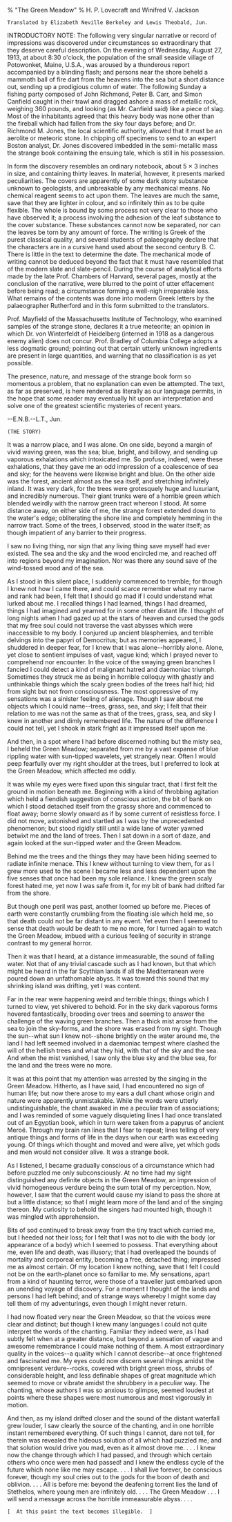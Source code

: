 % "The Green Meadow" 
%  H. P. Lovecraft and Winifred V. Jackson

        

  

    Translated by Elizabeth Neville Berkeley and Lewis Theobald, Jun.    

  INTRODUCTORY NOTE: The following very singular narrative or record of impressions
was discovered under circumstances so extraordinary that they deserve careful description. On
the evening of Wednesday, August 27, 1913, at about 8:30 o'clock, the population of the
small seaside village of Potowonket, Maine, U.S.A., was aroused by a thunderous report accompanied
by a blinding flash; and persons near the shore beheld a mammoth ball of fire dart from the
heavens into the sea but a short distance out, sending up a prodigious column of water. The
following Sunday a fishing party composed of John Richmond, Peter B. Carr, and Simon Canfield
caught in their trawl and dragged ashore a mass of metallic rock, weighing 360 pounds, and looking
(as Mr. Canfield said) like a piece of slag. Most of the inhabitants agreed that this heavy
body was none other than the fireball which had fallen from the sky four days before; and Dr.
Richmond M. Jones, the local scientific authority, allowed that it must be an aerolite or meteoric
stone. In chipping off specimens to send to an expert Boston analyst, Dr. Jones discovered imbedded
in the semi-metallic mass the strange book containing the ensuing tale, which is still in his
possession.  

  In form the discovery resembles an ordinary notebook, about 5 &times; 3 inches in
size, and containing thirty leaves. In material, however, it presents marked peculiarities.
The covers are apparently of some dark stony substance unknown to geologists, and unbreakable
by any mechanical means. No chemical reagent seems to act upon them. The leaves are much the
same, save that they are lighter in colour, and so infinitely thin as to be quite flexible.
The whole is bound by some process not very clear to those who have observed it; a process involving
the adhesion of the leaf substance to the cover substance. These substances cannot now be separated,
nor can the leaves be torn by any amount of force. The writing is   Greek of the purest classical
quality,   and several students of palaeography declare that the characters are in a cursive
hand used about the second century B. C. There is little in the text to determine the date.
The mechanical mode of writing cannot be deduced beyond the fact that it must have resembled
that of the modern slate and slate-pencil. During the course of analytical efforts made by the
late Prof. Chambers of Harvard, several pages, mostly at the conclusion of the narrative, were
blurred to the point of utter effacement before being read; a circumstance forming a well-nigh
irreparable loss. What remains of the contents was done into modern Greek letters by the palaeographer
Rutherford and in this form submitted to the translators.  

  Prof. Mayfield of the Massachusetts Institute of Technology, who examined samples
of the strange stone, declares it a true meteorite; an opinion in which Dr. von Winterfeldt
of Heidelberg (interned in 1918 as a dangerous enemy alien) does not concur. Prof. Bradley of
Columbia College adopts a less dogmatic ground; pointing out that certain utterly unknown ingredients
are present in large quantities, and warning that no classification is as yet possible.  

  The presence, nature, and message of the strange book form so momentous a problem,
that no explanation can even be attempted. The text, as far as preserved, is here rendered as
literally as our language permits, in the hope that some reader may eventually hit upon an interpretation
and solve one of the greatest scientific mysteries of recent years.  

  --E.N.B.--L.T., Jun.    

    (THE STORY)    

  It was a narrow place, and I was alone. On one side, beyond a margin of vivid
waving green, was the sea; blue, bright, and billowy, and sending up vaporous exhalations which
intoxicated me. So profuse, indeed, were these exhalations, that they gave me an odd impression
of a coalescence of sea and sky; for the heavens were likewise bright and blue. On the other
side was the forest, ancient almost as the sea itself, and stretching infinitely inland. It
was very dark, for the trees were grotesquely huge and luxuriant, and incredibly numerous. Their
giant trunks were of a horrible green which blended weirdly with the narrow green tract whereon
I stood. At some distance away, on either side of me, the strange forest extended down to the
water's edge; obliterating the shore line and completely hemming in the narrow tract. Some
of the trees, I observed, stood in the water itself; as though impatient of any barrier to their
progress.  

  I saw no living thing, nor sign that any living thing save myself had ever
existed. The sea and the sky and the wood encircled me, and reached off into regions beyond
my imagination. Nor was there any sound save of the wind-tossed wood and of the sea.  

  As I stood in this silent place, I suddenly commenced to tremble; for though
I knew not how I came there, and could scarce remember what my name and rank had been, I felt
that I should go mad if I could understand what lurked about me. I recalled things I had learned,
things I had dreamed, things I had imagined and yearned for in some other distant life. I thought
of long nights when I had gazed up at the stars of heaven and cursed the gods that my free soul
could not traverse the vast abysses which were inaccessible to my body. I conjured up ancient
blasphemies, and terrible delvings into the papyri of Democritus; but as memories appeared,
I shuddered in deeper fear, for I knew that I was alone--horribly alone. Alone, yet close
to sentient impulses of vast, vague kind; which I prayed never to comprehend nor encounter.
In the voice of the swaying green branches I fancied I could detect a kind of malignant hatred
and daemoniac triumph. Sometimes they struck me as being in horrible colloquy with ghastly and
unthinkable things which the scaly green bodies of the trees half hid; hid from sight but not
from consciousness. The most oppressive of my sensations was a sinister feeling of alienage.
Though I saw about me objects which I could name--trees, grass, sea, and sky; I felt that
their relation to me was not the same as that of the trees, grass, sea, and sky I knew in another
and dimly remembered life. The nature of the difference I could not tell, yet I shook in stark
fright as it impressed itself upon me.  

  And then, in a spot where I had before discerned nothing but the misty sea,
I beheld the Green Meadow; separated from me by a vast expanse of blue rippling water with sun-tipped
wavelets, yet strangely near. Often I would peep fearfully over my right shoulder at the trees,
but I preferred to look at the Green Meadow, which affected me oddly.  

  It was while my eyes were fixed upon this singular tract, that I first felt
the ground in motion beneath me. Beginning with a kind of throbbing agitation which held a fiendish
suggestion of conscious action, the bit of bank on which I stood detached itself from the grassy
shore and commenced to float away; borne slowly onward as if by some current of resistless force.
I did not move, astonished and startled as I was by the unprecedented phenomenon; but stood
rigidly still until a wide lane of water yawned betwixt me and the land of trees. Then I sat
down in a sort of daze, and again looked at the sun-tipped water and the Green Meadow.  

  Behind me the trees and the things they may have been hiding seemed to radiate
infinite menace. This I knew without turning to view them, for as I grew more used to the scene
I became less and less dependent upon the five senses that once had been my sole reliance. I
knew the green scaly forest hated me, yet now I was safe from it, for my bit of bank had drifted
far from the shore.  

  But though one peril was past, another loomed up before me. Pieces of earth
were constantly crumbling from the floating isle which held me, so that death could not be far
distant in any event. Yet even then I seemed to sense that death would be death to me no more,
for I turned again to watch the Green Meadow, imbued with a curious feeling of security in strange
contrast to my general horror.  

  Then it was that I heard, at a distance immeasurable, the sound of falling
water. Not that of any trivial cascade such as I had known, but that which might be heard in
the far Scythian lands if all the Mediterranean were poured down an unfathomable abyss. It was
toward this sound that my shrinking island was drifting, yet I was content.  

  Far in the rear were happening weird and terrible things; things which I turned
to view, yet shivered to behold. For in the sky dark vaporous forms hovered fantastically, brooding
over trees and seeming to answer the challenge of the waving green branches. Then a thick mist
arose from the sea to join the sky-forms, and the shore was erased from my sight. Though the
sun--what sun I knew not--shone brightly on the water around me, the land I had left
seemed involved in a daemoniac tempest where clashed the will of the hellish trees and what
they hid, with that of the sky and the sea. And when the mist vanished, I saw only the blue
sky and the blue sea, for the land and the trees were no more.  

  It was at this point that my attention was arrested by the   singing   in
the Green Meadow. Hitherto, as I have said, I had encountered no sign of human life; but now
there arose to my ears a dull chant whose origin and nature were apparently unmistakable. While
the words were utterly undistinguishable, the chant awaked in me a peculiar train of associations;
and I was reminded of some vaguely disquieting lines I had once translated out of an Egyptian
book, which in turn were taken from a papyrus of ancient Meroë. Through my brain ran lines
that I fear to repeat; lines telling of very antique things and forms of life in the days when
our earth was exceeding young. Of things which thought and moved and were alive, yet which gods
and men would not consider alive. It was a strange book.  

  As I listened, I became gradually conscious of a circumstance which had before
puzzled me only subconsciously. At no time had my sight distinguished any definite objects in
the Green Meadow, an impression of vivid homogeneous verdure being the sum total of my perception.
Now, however, I saw that the current would cause my island to pass the shore at but a little
distance; so that I might learn more of the land and of the singing thereon. My curiosity to
behold the singers had mounted high, though it was mingled with apprehension.  

  Bits of sod continued to break away from the tiny tract which carried me, but
I heeded not their loss; for I felt that I was not to die with the body (or appearance of a
body) which I seemed to possess. That everything about me, even life and death, was illusory;
that I had overleaped the bounds of mortality and corporeal entity, becoming a free, detached
thing; impressed me as almost certain. Of my location I knew nothing, save that I felt I could
not be on the earth-planet once so familiar to me. My sensations, apart from a kind of haunting
terror, were those of a traveller just embarked upon an unending voyage of discovery. For a
moment I thought of the lands and persons I had left behind; and of strange ways whereby I might
some day tell them of my adventurings, even though I might never return.  

  I had now floated very near the Green Meadow, so that the voices were clear
and distinct; but though I knew many languages I could not quite interpret the words of the
chanting. Familiar they indeed were, as I had subtly felt when at a greater distance, but beyond
a sensation of vague and awesome remembrance I could make nothing of them. A most extraordinary
  quality   in the voices--a quality which I cannot describe--at once frightened
and fascinated me. My eyes could now discern several things amidst the omnipresent verdure--rocks,
covered with bright green moss, shrubs of considerable height, and less definable shapes of
great magnitude which seemed to move or vibrate amidst the shrubbery in a peculiar way. The
chanting, whose authors I was so anxious to glimpse, seemed loudest at points where these shapes
were most numerous and most vigorously in motion.  

  And then, as my island drifted closer and the sound of the distant waterfall
grew louder, I saw clearly the   source   of the chanting, and in one horrible instant remembered
everything. Of such things I cannot, dare not tell, for therein was revealed the hideous solution
of all which had puzzled me; and that solution would drive you mad, even as it almost drove
me. . . . I knew now the change through which I had passed, and through which
certain others who once were men had passed! and I knew the endless cycle of the future which
none like me may escape. . . . I shall live forever, be conscious forever, though
my soul cries out to the gods for the boon of death and oblivion. . . . All is
before me: beyond the deafening torrent lies the land of Stethelos, where young men are infinitely
old. . . . The Green Meadow . . . I will send a message across
the horrible immeasurable abyss. . . .  

    [  At this point the text becomes illegible.  ]    

